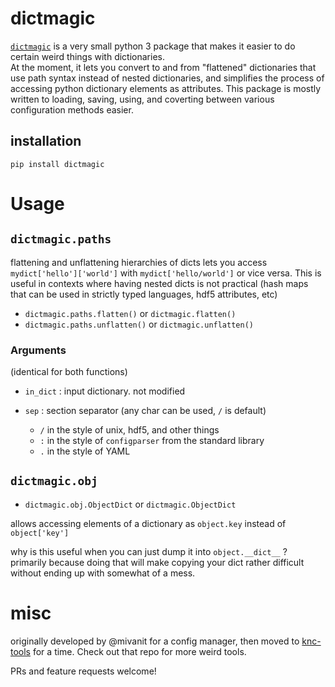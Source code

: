 # dictmagic
[`dictmagic`](https://github.com/mivanit/dictmagic) is a very small python 3 package that makes it easier to do certain weird things with dictionaries.  
At the moment, it lets you convert to and from "flattened" dictionaries that use path syntax instead of nested dictionaries, and simplifies the process of accessing python dictionary elements as attributes. This package is mostly written to loading, saving, using, and coverting between various configuration methods easier.

## installation
```
pip install dictmagic
```

# Usage
## `dictmagic.paths`
flattening and unflattening hierarchies of dicts lets you access `mydict['hello']['world']` with `mydict['hello/world']` or vice versa. This is useful in contexts where having nested dicts is not practical (hash maps that can be used in strictly typed languages, hdf5 attributes, etc)

- `dictmagic.paths.flatten()` or `dictmagic.flatten()`
- `dictmagic.paths.unflatten()` or `dictmagic.unflatten()`

### Arguments
(identical for both functions)
 - `in_dict` : input dictionary. not modified

- `sep` : section separator (any char can be used, `/` is default)
	- `/` in the style of unix, hdf5, and other things
	- `:` in the style of `configparser` from the standard library
	- `.` in the style of YAML

## `dictmagic.obj`
- `dictmagic.obj.ObjectDict` or `dictmagic.ObjectDict`

allows accessing elements of a dictionary as `object.key` instead of `object['key']`

why is this useful when you can just dump it into `object.__dict__` ?
primarily because doing that will make copying your dict rather difficult without ending up with somewhat of a mess.

# misc
originally developed by @mivanit for a config manager, then moved to [knc-tools](https://github.com/knc-neural-calculus/knc-tests) for a time. Check out that repo for more weird tools.

PRs and feature requests welcome!

